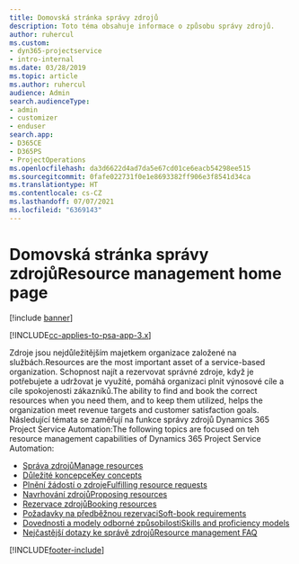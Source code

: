 ```yaml
---
title: Domovská stránka správy zdrojů
description: Toto téma obsahuje informace o způsobu správy zdrojů.
author: ruhercul
ms.custom:
- dyn365-projectservice
- intro-internal
ms.date: 03/28/2019
ms.topic: article
ms.author: ruhercul
audience: Admin
search.audienceType:
- admin
- customizer
- enduser
search.app:
- D365CE
- D365PS
- ProjectOperations
ms.openlocfilehash: da3d6622d4ad7da5e67cd01ce6eacb54298ee515
ms.sourcegitcommit: 0fafe022731f0e1e8693382ff906e3f8541d34ca
ms.translationtype: HT
ms.contentlocale: cs-CZ
ms.lasthandoff: 07/07/2021
ms.locfileid: "6369143"
---
```

# <a name="resource-management-home-page"></a><span data-ttu-id="368e4-103">Domovská stránka správy zdrojů</span><span class="sxs-lookup"><span data-stu-id="368e4-103">Resource management home page</span></span>

[!include [banner](../includes/psa-now-project-operations.md)]

[!INCLUDE[cc-applies-to-psa-app-3.x](../includes/cc-applies-to-psa-app-3x.md)]

<span data-ttu-id="368e4-104">Zdroje jsou nejdůležitějším majetkem organizace založené na službách.</span><span class="sxs-lookup"><span data-stu-id="368e4-104">Resources are the most important asset of a service-based organization.</span></span> <span data-ttu-id="368e4-105">Schopnost najít a rezervovat správné zdroje, když je potřebujete a udržovat je využité, pomáhá organizaci plnit výnosové cíle a cíle spokojenosti zákazníků.</span><span class="sxs-lookup"><span data-stu-id="368e4-105">The ability to find and book the correct resources when you need them, and to keep them utilized, helps the organization meet revenue targets and customer satisfaction goals.</span></span> <span data-ttu-id="368e4-106">Následující témata se zaměřují na funkce správy zdrojů Dynamics 365 Project Service Automation:</span><span class="sxs-lookup"><span data-stu-id="368e4-106">The following topics are focused on teh resource management capabilities of Dynamics 365 Project Service Automation:</span></span>

- [<span data-ttu-id="368e4-107">Správa zdrojů</span><span class="sxs-lookup"><span data-stu-id="368e4-107">Manage resources</span></span>](manage-resources.md)
- [<span data-ttu-id="368e4-108">Důležité koncepce</span><span class="sxs-lookup"><span data-stu-id="368e4-108">Key concepts</span></span>](reports-key-concepts.md)
- [<span data-ttu-id="368e4-109">Plnění žádostí o zdroje</span><span class="sxs-lookup"><span data-stu-id="368e4-109">Fulfilling resource requests</span></span>](resource-management-fulfill-requests.md)
- [<span data-ttu-id="368e4-110">Navrhování zdrojů</span><span class="sxs-lookup"><span data-stu-id="368e4-110">Proposing resources</span></span>](resource-management-propose-resources.md)
- [<span data-ttu-id="368e4-111">Rezervace zdrojů</span><span class="sxs-lookup"><span data-stu-id="368e4-111">Booking resources</span></span>](resource-management-book-resources-scheduleboard.md)
- [<span data-ttu-id="368e4-112">Požadavky na předběžnou rezervaci</span><span class="sxs-lookup"><span data-stu-id="368e4-112">Soft-book requirements</span></span>](resource-management-softbook-requirements.md)
- [<span data-ttu-id="368e4-113">Dovednosti a modely odborné způsobilosti</span><span class="sxs-lookup"><span data-stu-id="368e4-113">Skills and proficiency models</span></span>](resource-management-skills-proficiency.md)
- [<span data-ttu-id="368e4-114">Nejčastější dotazy ke správě zdrojů</span><span class="sxs-lookup"><span data-stu-id="368e4-114">Resource management FAQ</span></span>](resource-management-faq.md)


[!INCLUDE[footer-include](../includes/footer-banner.md)]